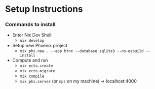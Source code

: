 # Setup Instructions

### Commands to install
- Enter Nix Dev Shell
  - `nix develop`
- Setup new Phoenix project
  - `mix phx.new . --app btnx --database sqlite3 --no-esbuild --install`
- Compute and run
  - `mix ecto.create`
  - `mix ecto.migrate`
  - `mix compile`
  - `mix phx.server` (or `mps` on my machine) -> localhost:4000

